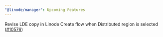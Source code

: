 ```yaml
---
"@linode/manager": Upcoming Features
---
```


Revise LDE copy in Linode Create flow when Distributed region is selected ([#10576](https://github.com/linode/manager/pull/10576))
